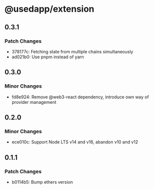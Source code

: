 # @usedapp/extension

## 0.3.1

### Patch Changes

- 378177c: Fetching state from multiple chains simultaneously
- ad021b0: Use pnpm instead of yarn

## 0.3.0

### Minor Changes

- fd8e924: Remove @web3-react dependency, introduce own way of provider management

## 0.2.0

### Minor Changes

- ece010c: Support Node LTS v14 and v16, abandon v10 and v12

## 0.1.1

### Patch Changes

- b0114b5: Bump ethers version
